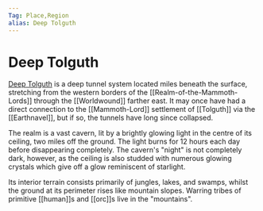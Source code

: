 ```yaml
---
Tag: Place,Region
alias: Deep Tolguth
---
```

# Deep Tolguth
[Deep Tolguth](https://pathfinderwiki.com/wiki/Deep_Tolguth) is a deep tunnel system located miles beneath the surface, stretching from the western borders of the [[Realm-of-the-Mammoth-Lords]] through the [[Worldwound]] farther east. It may once have had a direct connection to the [[Mammoth-Lord]] settlement of [[Tolguth]] via the [[Earthnavel]], but if so, the tunnels have long since collapsed.

The realm is a vast cavern, lit by a brightly glowing light in the centre of its ceiling, two miles off the ground. The light burns for 12 hours each day before disappearing completely. The cavern's "night" is not completely dark, however, as the ceiling is also studded with numerous glowing crystals which give off a glow reminiscent of starlight.

Its interior terrain consists primarily of jungles, lakes, and swamps, whilst the ground at its perimeter rises like mountain slopes. Warring tribes of primitive [[human]]s and [[orc]]s live in the "mountains".